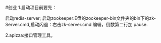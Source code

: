 #创业
1.启动项目前要先：

启动redis-server;
启动zookeeper:E盘的zookeeper-bin文件夹的bin下的zk-Server.cmd,启动闪退：右击zk-server.cmd 编辑，倒数第二行加 pause.

2.apizza:接口管理工具。
